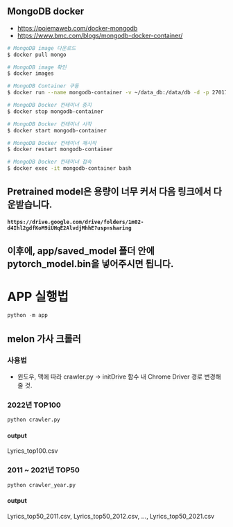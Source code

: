 ## MongoDB docker
- https://poiemaweb.com/docker-mongodb
- https://www.bmc.com/blogs/mongodb-docker-container/

```bash
# MongoDB image 다운로드
$ docker pull mongo

# MongoDB image 확인
$ docker images

# MongoDB Container 구동
$ docker run --name mongodb-container -v ~/data_db:/data/db -d -p 27017:27017 mongo

# MongoDB Docker 컨테이너 중지
$ docker stop mongodb-container

# MongoDB Docker 컨테이너 시작
$ docker start mongodb-container

# MongoDB Docker 컨테이너 재시작
$ docker restart mongodb-container

# MongoDB Docker 컨테이너 접속
$ docker exec -it mongodb-container bash
```

## Pretrained model은 용량이 너무 커서 다음 링크에서 다운받습니다.
#### `https://drive.google.com/drive/folders/1m02-d4Ihl2gdfKoM9iUHqE2AlvdjMhhE?usp=sharing`

## 이후에, app/saved_model 폴더 안에 pytorch_model.bin을 넣어주시면 됩니다.

# APP 실행법
```python
python -m app
```

## melon 가사 크롤러
### 사용법
- 윈도우, 맥에 따라 crawler.py -> initDrive 함수 내 Chrome Driver 경로 변경해줄 것.

### 2022년 TOP100

```python
python crawler.py
```
#### output

Lyrics_top100.csv

### 2011 ~ 2021년 TOP50
```python
python crawler_year.py
```

#### output

Lyrics_top50_2011.csv, Lyrics_top50_2012.csv, ..., Lyrics_top50_2021.csv
